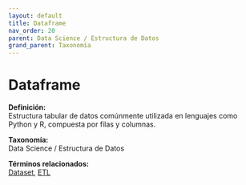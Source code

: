 ```yaml
---
layout: default
title: Dataframe
nav_order: 20
parent: Data Science / Estructura de Datos
grand_parent: Taxonomía
---
```


# Dataframe

**Definición:**  
Estructura tabular de datos comúnmente utilizada en lenguajes como Python y R, compuesta por filas y columnas.

**Taxonomía:**  
Data Science / Estructura de Datos

**Términos relacionados:**  
[Dataset](https://maleniski.github.io/diccionario-angl-tec-mx/docs/taxonomia/data-science-/-estructura-de-datos/dataset.html), [ETL](https://maleniski.github.io/diccionario-angl-tec-mx/docs/taxonomia/data-science-/-estructura-de-datos/etl.html)
